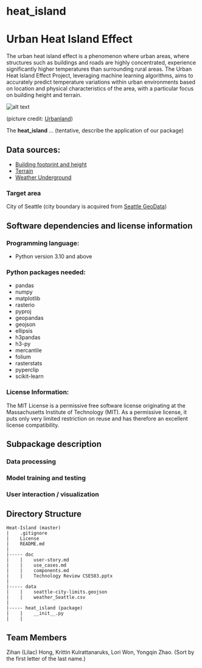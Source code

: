 # heat_island
# Urban Heat Island Effect
The urban heat island effect is a phenomenon where urban areas, where structures such as buildings and roads are highly concentrated, experience significantly higher temperatures than surrounding rural areas. The Urban Heat Island Effect Project, leveraging machine learning algorithms, aims to accurately predict temperature variations within urban environments based on location and physical characteristics of the area, with a particular focus on building height and terrain. 

![alt text](https://github.com/LilacHo/Heat-Island/blob/main/doc/urban_heat_island_profile.jpg)

(picture credit: [Urbanland](https://urbanland.uli.org/public/four-approaches-to-reducing-the-urban-heat-island-effect/))

The **heat_island** ... (tentative, describe the application of our package)

## Data sources:
* [Building footprint and height](https://github.com/microsoft/GlobalMLBuildingFootprints)
* [Terrain](https://apps.nationalmap.gov/downloader/)
* [Weather Underground](https://www.wunderground.com/)

### Target area
City of Seattle (city boundary is acquired from [Seattle GeoData](https://data-seattlecitygis.opendata.arcgis.com/datasets/c5f3575dd7d545ada27064c74ac74f52_0/explore?location=47.622532%2C-122.278830%2C11.00))


## Software dependencies and license information
### Programming language:
- Python version 3.10 and above

### Python packages needed:
- pandas
- numpy
- matplotlib
- rasterio
- pyproj
- geopandas
- geojson
- ellipsis
- h3pandas
- h3-py
- mercantile
- folium
- rasterstats
- pyperclip
- scikit-learn

### License Information:
The MIT License is a permissive free software license originating at the Massachusetts Institute of Technology (MIT). As a permissive license, it puts only very limited restriction on reuse and has therefore an excellent license compatibility. 


## Subpackage description

### Data processing

### Model training and testing

### User interaction / visualization

## Directory Structure
```
Heat-Island (master)
|    .gitignore
|    License
|    README.md
|
|----- doc
|    |    user-story.md
|    |    use_cases.md
|    |    components.md
|    |    Technology Review CSE583.pptx
|
|----- data
|    |    seattle-city-limits.geojson
|    |    weather_Seattle.csv
|
|----- heat_island (package)
|    |    __init__.py
|    |  
```


## Team Members
Zihan (Lilac) Hong, Krittin Kulrattanaruks, Lori Won, Yongqin Zhao. 
(Sort by the first letter of the last name.)


